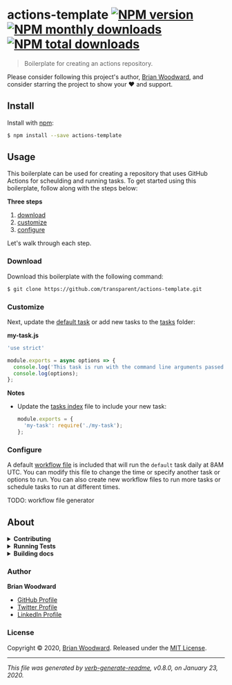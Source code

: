 # actions-template [![NPM version](https://img.shields.io/npm/v/actions-template.svg?style=flat)](https://www.npmjs.com/package/actions-template) [![NPM monthly downloads](https://img.shields.io/npm/dm/actions-template.svg?style=flat)](https://npmjs.org/package/actions-template) [![NPM total downloads](https://img.shields.io/npm/dt/actions-template.svg?style=flat)](https://npmjs.org/package/actions-template)

> Boilerplate for creating an actions repository.

Please consider following this project's author, [Brian Woodward](https://github.com/doowb), and consider starring the project to show your :heart: and support.

## Install

Install with [npm](https://www.npmjs.com/):

```sh
$ npm install --save actions-template
```

## Usage

This boilerplate can be used for creating a repository that uses GitHub Actions for scheulding and running tasks.
To get started using this boilerplate, follow along with the steps below:

**Three steps**

1. [download](#download)
2. [customize](#customize)
3. [configure](#configure)

Let's walk through each step.

### Download

Download this boilerplate with the following command:

```sh
$ git clone https://github.com/transparent/actions-template.git
```

### Customize

Next, update the [default task](./lib/tasks/default.js) or add new tasks to the [tasks]('./lib/tasks') folder:

**my-task.js**

```js
'use strict'

module.exports = async options => {
  console.log('This task is run with the command line arguments passed in as an `options` object.');
  console.log(options);
};
```

**Notes**

* Update the [tasks index](./lib/tasks/index.js) file to include your new task:
  ```js
  module.exports = {
    'my-task': require('./my-task');
  };
  ```

### Configure

A default [workflow file]('./github/workflows/main.yml') is included that will run the `default` task daily at 8AM UTC.
You can modify this file to change the time or specify another task or options to run.
You can also create new workflow files to run more tasks or schedule tasks to run at different times.

TODO: workflow file generator

## About

<details>
<summary><strong>Contributing</strong></summary>

Pull requests and stars are always welcome. For bugs and feature requests, [please create an issue](../../issues/new).

Please read the [contributing guide](.github/contributing.md) for advice on opening issues, pull requests, and coding standards.

</details>

<details>
<summary><strong>Running Tests</strong></summary>

Running and reviewing unit tests is a great way to get familiarized with a library and its API. You can install dependencies and run tests with the following command:

```sh
$ npm install && npm test
```

</details>

<details>
<summary><strong>Building docs</strong></summary>

_(This project's readme.md is generated by [verb](https://github.com/verbose/verb-generate-readme), please don't edit the readme directly. Any changes to the readme must be made in the [.verb.md](.verb.md) readme template.)_

To generate the readme, run the following command:

```sh
$ npm install -g verbose/verb#dev verb-generate-readme && verb
```

</details>

### Author

**Brian Woodward**

* [GitHub Profile](https://github.com/doowb)
* [Twitter Profile](https://twitter.com/doowb)
* [LinkedIn Profile](https://linkedin.com/in/jonschlinkert)

### License

Copyright © 2020, [Brian Woodward](https://doowb.com).
Released under the [MIT License](LICENSE).

***

_This file was generated by [verb-generate-readme](https://github.com/verbose/verb-generate-readme), v0.8.0, on January 23, 2020._